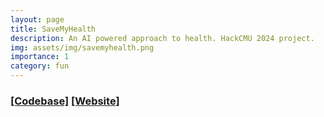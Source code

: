 ```yaml
---
layout: page
title: SaveMyHealth
description: An AI powered approach to health. HackCMU 2024 project.
img: assets/img/savemyhealth.png
importance: 1
category: fun
---
```


### [[Codebase]](https://github.com/dkat0/save-my-health) [[Website]](https://savemyhealth.aeylabs.com/)
